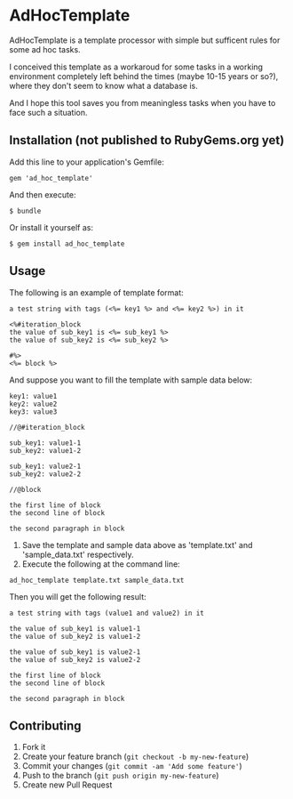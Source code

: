 # AdHocTemplate

AdHocTemplate is a template processor with simple but sufficent rules for some ad hoc tasks.

I conceived this template as a workaroud for some tasks in a working environment completely left behind the times (maybe 10-15 years or so?), where they don't seem to know what a database is.

And I hope this tool saves you from meaningless tasks when you have to face such a situation.

## Installation (not published to RubyGems.org yet)

Add this line to your application's Gemfile:

    gem 'ad_hoc_template'

And then execute:

    $ bundle

Or install it yourself as:

    $ gem install ad_hoc_template

## Usage

The following is an example of template format:

```
a test string with tags (<%= key1 %> and <%= key2 %>) in it

<%#iteration_block
the value of sub_key1 is <%= sub_key1 %>
the value of sub_key2 is <%= sub_key2 %>

#%>
<%= block %>
```

And suppose you want to fill the template with sample data below:

```
key1: value1
key2: value2
key3: value3

//@#iteration_block

sub_key1: value1-1
sub_key2: value1-2

sub_key1: value2-1
sub_key2: value2-2

//@block

the first line of block
the second line of block

the second paragraph in block

```

1. Save the template and sample data above as 'template.txt' and 'sample\_data.txt' respectively.
2. Execute the following at the command line:

```
ad_hoc_template template.txt sample_data.txt
```

Then you will get the following result:

```
a test string with tags (value1 and value2) in it

the value of sub_key1 is value1-1
the value of sub_key2 is value1-2

the value of sub_key1 is value2-1
the value of sub_key2 is value2-2

the first line of block
the second line of block

the second paragraph in block

```

## Contributing

1. Fork it
2. Create your feature branch (`git checkout -b my-new-feature`)
3. Commit your changes (`git commit -am 'Add some feature'`)
4. Push to the branch (`git push origin my-new-feature`)
5. Create new Pull Request
